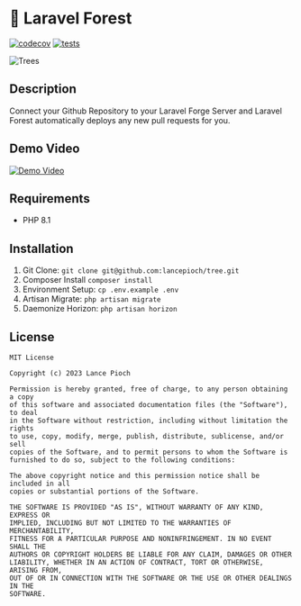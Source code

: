 # 🌲 Laravel Forest

[![codecov](https://codecov.io/gh/lancepioch/tree/branch/master/graph/badge.svg)](https://codecov.io/gh/lancepioch/tree)
[![tests](https://github.com/lancepioch/tree/actions/workflows/laravel.yaml/badge.svg)](https://github.com/lancepioch/tree/actions/workflows/laravel.yaml)

![Trees](public/img/trees.png)

## Description
Connect your Github Repository to your Laravel Forge Server and Laravel Forest automatically deploys any new pull requests for you.

## Demo Video
[![Demo Video](https://i.imgur.com/pJnISxo.png)](https://youtu.be/e48QJdcNrUY)

## Requirements

* PHP 8.1

## Installation

1. Git Clone: `git clone git@github.com:lancepioch/tree.git`
2. Composer Install `composer install`
3. Environment Setup: `cp .env.example .env`
4. Artisan Migrate: `php artisan migrate`
5. Daemonize Horizon: `php artisan horizon`

## License
```
MIT License

Copyright (c) 2023 Lance Pioch

Permission is hereby granted, free of charge, to any person obtaining a copy
of this software and associated documentation files (the "Software"), to deal
in the Software without restriction, including without limitation the rights
to use, copy, modify, merge, publish, distribute, sublicense, and/or sell
copies of the Software, and to permit persons to whom the Software is
furnished to do so, subject to the following conditions:

The above copyright notice and this permission notice shall be included in all
copies or substantial portions of the Software.

THE SOFTWARE IS PROVIDED "AS IS", WITHOUT WARRANTY OF ANY KIND, EXPRESS OR
IMPLIED, INCLUDING BUT NOT LIMITED TO THE WARRANTIES OF MERCHANTABILITY,
FITNESS FOR A PARTICULAR PURPOSE AND NONINFRINGEMENT. IN NO EVENT SHALL THE
AUTHORS OR COPYRIGHT HOLDERS BE LIABLE FOR ANY CLAIM, DAMAGES OR OTHER
LIABILITY, WHETHER IN AN ACTION OF CONTRACT, TORT OR OTHERWISE, ARISING FROM,
OUT OF OR IN CONNECTION WITH THE SOFTWARE OR THE USE OR OTHER DEALINGS IN THE
SOFTWARE.
```
